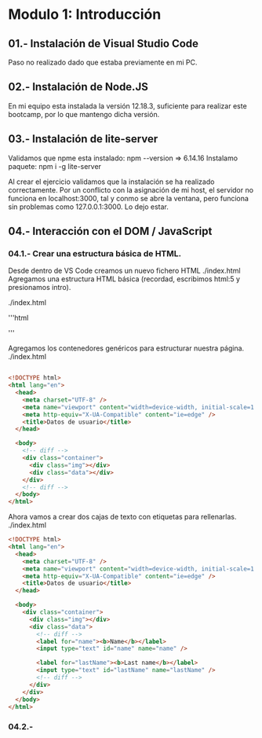 # Modulo 1: Introducción 

## 01.- Instalación de Visual Studio Code
Paso no realizado dado que estaba previamente en mi PC.

## 02.- Instalación de Node.JS
En mi equipo esta instalada la versión 12.18.3, suficiente para realizar este bootcamp, por lo que mantengo dicha versión.

## 03.- Instalación de lite-server

Validamos que npme esta instalado: npm --version     =>  6.14.16
Instalamo paquete:  npm i -g lite-server

Al crear el ejercicio validamos que la instalación se ha realizado correctamente.
Por un conflicto con la asignación de mi host, el servidor no funciona en localhost:3000, tal y conmo se abre la ventana, pero funciona sin problemas como 127.0.0.1:3000. Lo dejo estar.

## 04.- Interacción con el DOM / JavaScript

### 04.1.- Crear una estructura básica de HTML.

Desde dentro de VS Code creamos un nuevo fichero HTML ./index.html
Agregamos una estructura HTML básica (recordad, escribimos html:5 y presionamos intro).

./index.html

'''html

<!DOCTYPE html>
<html lang="en">
  <head>
    <meta charset="UTF-8" />
    <meta name="viewport" content="width=device-width, initial-scale=1.0" />
    <meta http-equiv="X-UA-Compatible" content="ie=edge" />
    <title>Datos de usuario</title>
  </head>

  <body></body>
</html>

'''

Agregamos los contenedores genéricos para estructurar nuestra página.
./index.html

```html 

<!DOCTYPE html>
<html lang="en">
  <head>
    <meta charset="UTF-8" />
    <meta name="viewport" content="width=device-width, initial-scale=1.0" />
    <meta http-equiv="X-UA-Compatible" content="ie=edge" />
    <title>Datos de usuario</title>
  </head>

  <body>
    <!-- diff -->
    <div class="container">
      <div class="img"></div>
      <div class="data"></div>
    </div>
    <!-- diff -->
  </body>
</html>
```

Ahora vamos a crear dos cajas de texto con etiquetas para rellenarlas.
./index.html

```html
<!DOCTYPE html>
<html lang="en">
  <head>
    <meta charset="UTF-8" />
    <meta name="viewport" content="width=device-width, initial-scale=1.0" />
    <meta http-equiv="X-UA-Compatible" content="ie=edge" />
    <title>Datos de usuario</title>
  </head>

  <body>
    <div class="container">
      <div class="img"></div>
      <div class="data">
        <!-- diff -->
        <label for="name"><b>Name</b></label>
        <input type="text" id="name" name="name" />

        <label for="lastName"><b>Last name</b></label>
        <input type="text" id="lastName" name="lastName" />
        <!-- diff -->
      </div>
    </div>
  </body>
</html>

```



### 04.2.- 